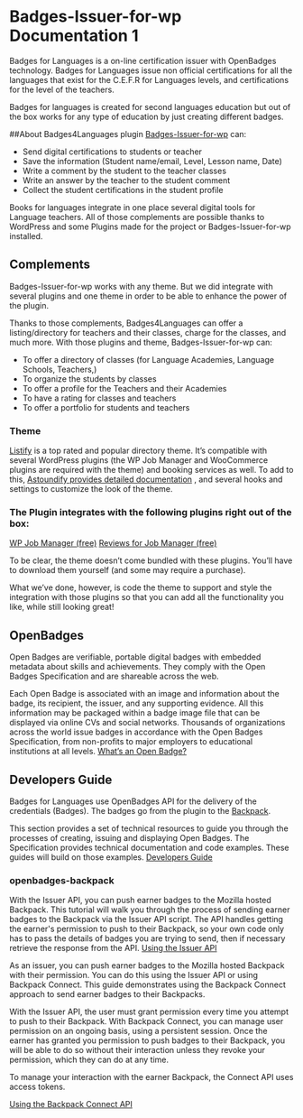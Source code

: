 # Badges-Issuer-for-wp Documentation 1

Badges for Languages is a on-line certification issuer with OpenBadges technology. Badges for Languages issue non official certifications for all the languages that exist for the C.E.F.R for Languages levels, and certifications for the level of the teachers.

Badges for languages is created for second languages education but out of the box works for any type of education by just creating different badges.

##About Badges4Languages plugin
[Badges-Issuer-for-wp](https://github.com/Badges4Languages/Badges-Issuer-for-wp/releases) can:
* Send digital certifications to students or teacher
* Save the information (Student name/email, Level, Lesson name, Date)
* Write a comment by the student to the teacher classes
* Write an answer by the teacher to the student comment
* Collect the student certifications in the student profile

Books for languages integrate in one place several digital tools for Language teachers. All of those complements are possible thanks to WordPress and some Plugins made for the project or  Badges-Issuer-for-wp installed.

## Complements
Badges-Issuer-for-wp works  with any theme. But we did integrate with several plugins and one theme in order to be able to enhance the power of the plugin.

Thanks to those complements, Badges4Languages can offer a listing/directory for teachers and their classes, charge for the classes, and much more. With those plugins and theme, Badges-Issuer-for-wp can:
* To offer a directory of classes (for Language Academies, Language Schools, Teachers,)
* To organize the students by classes
* To offer a profile for the Teachers and their Academies
* To have a rating for classes and teachers
* To offer a portfolio for students and teachers

### Theme
[Listify](https://themeforest.net/item/listify-wordpress-directory-theme/9602611)
 is a top rated and popular directory theme. It’s compatible with several WordPress plugins (the WP Job Manager and WooCommerce plugins are required with the theme) and booking services as well. To add to this, [Astoundify provides detailed documentation](http://listify.astoundify.com/)
, and several hooks and settings to customize the look of the theme.

### The Plugin integrates with the following plugins right out of the box:

[WP Job Manager (free)](https://wordpress.org/plugins/wp-job-manager/)
[Reviews for Job Manager (free)](https://astoundify.com/products/wp-job-manager-reviews/)

To be clear, the theme doesn’t come bundled with these plugins. You’ll have to download them yourself (and some may require a purchase).

What we’ve done, however, is code the theme to support and style the integration with those plugins so that you can add all the functionality you like, while still looking great!

## OpenBadges
Open Badges are verifiable, portable digital badges with embedded metadata about skills and achievements. They comply with the Open Badges Specification and are shareable across the web.

Each Open Badge is associated with an image and information about the badge, its recipient, the issuer, and any supporting evidence. All this information may be packaged within a badge image file that can be displayed via online CVs and social networks. Thousands of organizations across the world issue badges in accordance with the Open Badges Specification, from non-profits to major employers to educational institutions at all levels.
[What’s an Open Badge?](https://openbadges.org/get-started/)

## Developers Guide
Badges for Languages use OpenBadges API for the delivery of the credentials (Badges). The badges go from the plugin to the [Backpack](https://backpack.openbadges.org/backpack/welcome).

This section provides a set of technical resources to guide you through the processes of creating, issuing and displaying Open Badges. The Specification provides technical documentation and code examples. These guides will build on those examples.
[Developers Guide](https://openbadges.org/developers/)

### openbadges-backpack
With the Issuer API, you can push earner badges to the Mozilla hosted Backpack. This tutorial will walk you through the process of sending earner badges to the Backpack via the Issuer API script. The API handles getting the earner's permission to push to their Backpack, so your own code only has to pass the details of badges you are trying to send, then if necessary retrieve the response from the API.
[Using the Issuer API](https://github.com/mozilla/openbadges-backpack/wiki/using-the-issuer-api)

As an issuer, you can push earner badges to the Mozilla hosted Backpack with their permission. You can do this using the Issuer API or using Backpack Connect. This guide demonstrates using the Backpack Connect approach to send earner badges to their Backpacks.

With the Issuer API, the user must grant permission every time you attempt to push to their Backpack. With Backpack Connect, you can manage user permission on an ongoing basis, using a persistent session. Once the earner has granted you permission to push badges to their Backpack, you will be able to do so without their interaction unless they revoke your permission, which they can do at any time.

To manage your interaction with the earner Backpack, the Connect API uses access tokens.

 [Using the Backpack Connect API](https://github.com/mozilla/openbadges-backpack/wiki/using-the-backpack-connect-api)
